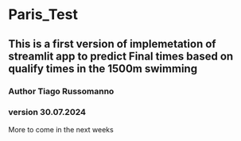 # Paris_Test
## This is a first version of implemetation of streamlit app to predict Final times based on qualify times in the 1500m swimming
### Author Tiago Russomanno
### version 30.07.2024

More to come in the next weeks
